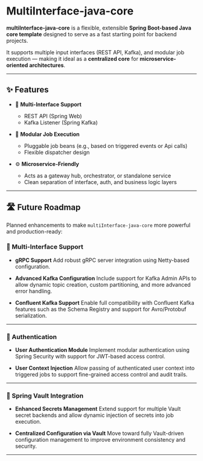 # MultiInterface-java-core

**multiInterface-java-core** is a flexible, extensible **Spring Boot-based Java core template** designed to serve as a fast starting point for backend projects.

It supports multiple input interfaces (REST API, Kafka), and modular job execution — making it ideal as a **centralized core** for **microservice-oriented architectures**.

---

## ✨ Features

- 🔌 **Multi-Interface Support**
  - REST API (Spring Web)
  - Kafka Listener (Spring Kafka)

- 🧩 **Modular Job Execution**
  - Pluggable job beans (e.g., based on triggered events or Api calls)
  - Flexible dispatcher design

- ⚙️ **Microservice-Friendly**
  - Acts as a gateway hub, orchestrator, or standalone service
  - Clean separation of interface, auth, and business logic layers

---

## 🛣️ Future Roadmap

Planned enhancements to make `multiInterface-java-core` more powerful and production-ready:

### 🔌 Multi-Interface Support

* **gRPC Support**
  Add robust gRPC server integration using Netty-based configuration.

* **Advanced Kafka Configuration**
  Include support for Kafka Admin APIs to allow dynamic topic creation, custom partitioning, and more advanced error handling.

* **Confluent Kafka Support**
  Enable full compatibility with Confluent Kafka features such as the Schema Registry and support for Avro/Protobuf serialization.

---

### 🔐 Authentication

* **User Authentication Module**
  Implement modular authentication using Spring Security with support for JWT-based access control.

* **User Context Injection**
  Allow passing of authenticated user context into triggered jobs to support fine-grained access control and audit trails.

---

### 🔑 Spring Vault Integration

* **Enhanced Secrets Management**
  Extend support for multiple Vault secret backends and allow dynamic injection of secrets into job execution.

* **Centralized Configuration via Vault**
  Move toward fully Vault-driven configuration management to improve environment consistency and security.

---



